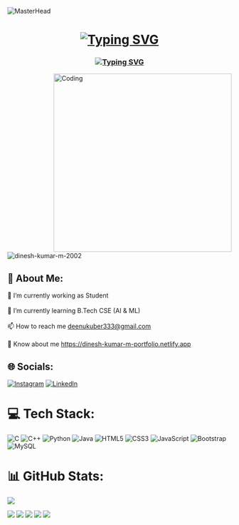 ![MasterHead](https://user-images.githubusercontent.com/10498744/210012254-234538ff-d198-48aa-8964-37e6fd45d227.gif)
<h1 align="center"><a href="https://git.io/typing-svg"><img src="https://readme-typing-svg.herokuapp.com?font=Fira+Code&size=35&pause=1000&width=600&lines=Hi+👋+I'm+Dinesh+Kumar+M" alt="Typing SVG" /></a></h1>
<h3 align="center"><a href="https://git.io/typing-svg"><img src="https://readme-typing-svg.herokuapp.com?font=Fira+Code&size=25&pause=1000&width=600&lines=A+passionate+Student+From+India" alt="Typing SVG" /></a></h3>
<img align="right" alt="Coding" width="400" src="https://media.tenor.com/zzntm2_9B3gAAAAC/hacker.gif">

<!-- <img align="right" alt="Coding" width="400" src="https://img.etimg.com/thumb/msid-84146083,width-1015,height-761,imgsize-638053,resizemode-8/prime/technology-and-startups/booting-up-developer-economy-how-tech-startups-are-helping-coders-build-and-test-software-faster.jpg"> -->


<p align="left"> <img src="https://komarev.com/ghpvc/?username=dinesh-kumar-m-2002&label=Profile%20views&color=0e75b6&style=flat" alt="dinesh-kumar-m-2002" /> </p>

## 💫 About Me:
🔭 I’m currently working as Student<br><br>🌱 I’m currently learning B.Tech CSE (AI & ML)<br><br>📫 How to reach me deenukuber333@gmail.com<br><br>📄 Know about me https://dinesh-kumar-m-portfolio.netlify.app


## 🌐 Socials:
[![Instagram](https://img.shields.io/badge/Instagram-%23E4405F.svg?logo=Instagram&logoColor=white)](https://instagram.com/https://www.instagram.com/d._____k.____/) [![LinkedIn](https://img.shields.io/badge/LinkedIn-%230077B5.svg?logo=linkedin&logoColor=white)](https://linkedin.com/in/https://www.linkedin.com/in/dinesh-m2002/) 

# 💻 Tech Stack:
![C](https://img.shields.io/badge/c-%2300599C.svg?style=for-the-badge&logo=c&logoColor=white) ![C++](https://img.shields.io/badge/c++-%2300599C.svg?style=for-the-badge&logo=c%2B%2B&logoColor=white) ![Python](https://img.shields.io/badge/python-3670A0?style=for-the-badge&logo=python&logoColor=ffdd54) ![Java](https://img.shields.io/badge/java-%23ED8B00.svg?style=for-the-badge&logo=java&logoColor=white) ![HTML5](https://img.shields.io/badge/html5-%23E34F26.svg?style=for-the-badge&logo=html5&logoColor=white) ![CSS3](https://img.shields.io/badge/css3-%231572B6.svg?style=for-the-badge&logo=css3&logoColor=white) ![JavaScript](https://img.shields.io/badge/javascript-%23323330.svg?style=for-the-badge&logo=javascript&logoColor=%23F7DF1E) ![Bootstrap](https://img.shields.io/badge/bootstrap-%23563D7C.svg?style=for-the-badge&logo=bootstrap&logoColor=white) ![MySQL](https://img.shields.io/badge/mysql-%2300f.svg?style=for-the-badge&logo=mysql&logoColor=white) 

# 📊 GitHub Stats:

<!-- ![](https://github-readme-streak-stats.herokuapp.com/?user=dinesh-kumar-m-2002&theme=default&hide_border=false)<br/> -->
<!-- <p><img align="left" src="https://github-readme-stats.vercel.app/api/top-langs?username=dinesh-kumar-m-2002&show_icons=true&locale=en&layout=compact&theme=tokyonight" alt="dinesh-kumar-m-2002" /></p> -->

<!-- <p><img align="center" src="https://github-readme-streak-stats.herokuapp.com/?user=dinesh-kumar-m-2002&theme=tokyonight" alt="dinesh-kumar-m-2002" /></p><p>&nbsp;<img align="center" src="https://github-readme-stats.vercel.app/api?username=dinesh-kumar-m-2002&show_icons=true&locale=en&theme=tokyonight" alt="dinesh-kumar-m-2002" /></p>
<p><img align="left" src="https://github-readme-stats.vercel.app/api/top-langs?username=dinesh-kumar-m-2002&show_icons=true&locale=en&layout=compact&theme=tokyonight" alt="dinesh-kumar-m-2002" /></p>
 -->

<!-- Proudly created with GPRM ( https://gprm.itsvg.in ) -->
![](gitartwork.svg)
<!--![Snake animation](https://github.com/alex1232115/alex1232115/blob/output/github-snake.svg) -->
<!-- -- ![Snake animation](https://github.com/alex1232115/alex1232115/blob/output/github-snake.svg) -->
![](https://github-profile-summary-cards.vercel.app/api/cards/profile-details?username=dinesh-kumar-m-2002&theme=tokyonight)
![](https://github-profile-summary-cards.vercel.app/api/cards/repos-per-language?username=dinesh-kumar-m-2002&theme=tokyonight)
![](https://github-profile-summary-cards.vercel.app/api/cards/most-commit-language?username=dinesh-kumar-m-2002&theme=tokyonight)
![](https://github-profile-summary-cards.vercel.app/api/cards/stats?username=dinesh-kumar-m-2002&theme=tokyonight)
![](https://github-profile-summary-cards.vercel.app/api/cards/productive-time?username=dinesh-kumar-m-2002&theme=tokyonight)



















